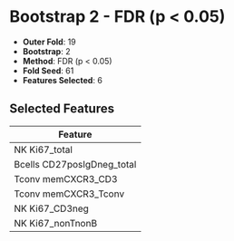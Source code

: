# Bootstrap 2 - FDR (p < 0.05)

- **Outer Fold**: 19
- **Bootstrap**: 2
- **Method**: FDR (p < 0.05)
- **Fold Seed**: 61
- **Features Selected**: 6

## Selected Features

| Feature |
|---------|
| NK Ki67_total |
| Bcells CD27posIgDneg_total |
| Tconv memCXCR3_CD3 |
| Tconv memCXCR3_Tconv |
| NK Ki67_CD3neg |
| NK Ki67_nonTnonB |
